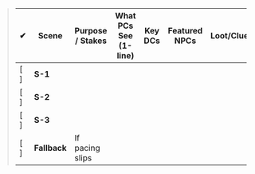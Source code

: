 > | ✔ | Scene | Purpose / Stakes | What PCs See (1-line) | Key DCs | Featured NPCs | Loot/Clues |
> |---|---|---|---|---|---|---|
> | [ ] | **S-1** |  |  |  |  |  |
> | [ ] | **S-2** |  |  |  |  |  |
> | [ ] | **S-3** |  |  |  |  |  |
> | [ ] | **Fallback** | If pacing slips |  |  |  |  |